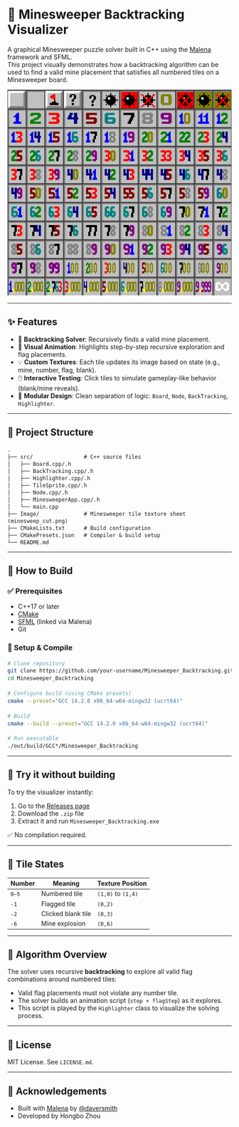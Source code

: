 # 🧠 Minesweeper Backtracking Visualizer

A graphical Minesweeper puzzle solver built in C++ using the [Malena](https://github.com/daversmith/Malena) framework and SFML.  
This project visually demonstrates how a backtracking algorithm can be used to find a valid mine placement that satisfies all numbered tiles on a Minesweeper board.

![demo](Image/minesweep_cut.png)

---

## ✨ Features

- 🎯 **Backtracking Solver**: Recursively finds a valid mine placement.
- 🧩 **Visual Animation**: Highlights step-by-step recursive exploration and flag placements.
- 💡 **Custom Textures**: Each tile updates its image based on state (e.g., mine, number, flag, blank).
- 🖱️ **Interactive Testing**: Click tiles to simulate gameplay-like behavior (blank/mine reveals).
- 🔧 **Modular Design**: Clean separation of logic: `Board`, `Node`, `BackTracking`, `Highlighter`.

---

## 📁 Project Structure

```
.
├── src/                # C++ source files
│   ├── Board.cpp/.h
│   ├── BackTracking.cpp/.h
│   ├── Highlighter.cpp/.h
│   ├── TileSprite.cpp/.h
│   ├── Node.cpp/.h
│   ├── MinesweeperApp.cpp/.h
│   └── main.cpp
├── Image/              # Minesweeper tile texture sheet (minesweep_cut.png)
├── CMakeLists.txt      # Build configuration
├── CMakePresets.json   # Compiler & build setup
└── README.md
```

---

## 🚀 How to Build

### ✅ Prerequisites

- C++17 or later
- [CMake](https://cmake.org/download/)
- [SFML](https://www.sfml-dev.org/) (linked via Malena)
- Git

### 🔧 Setup & Compile

```bash
# Clone repository
git clone https://github.com/your-username/Minesweeper_Backtracking.git
cd Minesweeper_Backtracking

# Configure build (using CMake presets)
cmake --preset="GCC 14.2.0 x86_64-w64-mingw32 (ucrt64)"

# Build
cmake --build --preset="GCC 14.2.0 x86_64-w64-mingw32 (ucrt64)"

# Run executable
./out/build/GCC*/Minesweeper_Backtracking
```

---

## 🧪 Try it without building

To try the visualizer instantly:

1. Go to the [Releases page](https://github.com/your-username/Minesweeper_Backtracking/releases)
2. Download the `.zip` file
3. Extract it and run `Minesweeper_Backtracking.exe`

✅ No compilation required.

---

## 🎨 Tile States

| Number | Meaning                | Texture Position |
|--------|------------------------|------------------|
| `0–5`  | Numbered tile          | `(1,0)` to `(1,4)` |
| `-1`   | Flagged tile           | `(0,2)`           |
| `-2`   | Clicked blank tile     | `(0,3)`           |
| `-6`   | Mine explosion         | `(0,6)`           |

---

## 🧠 Algorithm Overview

The solver uses recursive **backtracking** to explore all valid flag combinations around numbered tiles:

- Valid flag placements must not violate any number tile.
- The solver builds an animation script (`step + flagStep`) as it explores.
- This script is played by the `Highlighter` class to visualize the solving process.

---

## 📜 License

MIT License. See `LICENSE.md`.

---

## 🙌 Acknowledgements

- Built with [Malena](https://github.com/daversmith/Malena) by [@daversmith](https://github.com/daversmith)
- Developed by Hongbo Zhou
